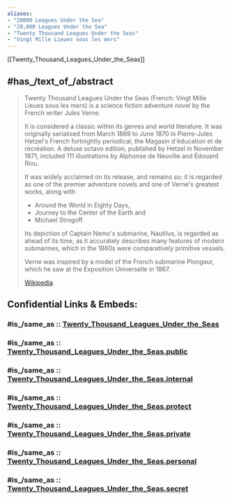 ```yaml
---
aliases:
- "20000 Leagues Under the Sea"
- "20,000 Leagues Under the Sea"
- "Twenty Thousand Leagues Under the Seas"
- "Vingt Mille Lieues sous les mers"
---
```


[[Twenty_Thousand_Leagues_Under_the_Seas]]

## #has_/text_of_/abstract 

> Twenty Thousand Leagues Under the Seas (French: Vingt Mille Lieues sous les mers) 
> is a science fiction adventure novel by the French writer Jules Verne. 
> 
> It is considered a classic within its genres and world literature. 
> It was originally serialised from March 1869 to June 1870 
> in Pierre-Jules Hetzel's French fortnightly periodical, the Magasin d'éducation et de récréation. 
> A deluxe octavo edition, published by Hetzel in November 1871, 
> included 111 illustrations by Alphonse de Neuville and Édouard Riou. 
>
> It was widely acclaimed on its release, and remains so; 
> it is regarded as one of the premier adventure novels 
> and one of Verne's greatest works, along with 
> - Around the World in Eighty Days, 
> - Journey to the Center of the Earth and 
> - Michael Strogoff. 
> 
> Its depiction of Captain Nemo's submarine, Nautilus, is regarded as ahead of its time, 
> as it accurately describes many features of modern submarines, 
> which in the 1860s were comparatively primitive vessels. 
> 
> Verne was inspired by a model of the French submarine Plongeur, 
> which he saw at the Exposition Universelle in 1867.
>
> [Wikipedia](https://en.wikipedia.org/wiki/Twenty%20Thousand%20Leagues%20Under%20the%20Seas) 


## Confidential Links & Embeds: 

### #is_/same_as :: [Twenty_Thousand_Leagues_Under_the_Seas](/_Standards/Society/Communication/Media/Movie/Movie-Genre/SF-Movie/Twenty_Thousand_Leagues_Under_the_Seas.md) 

### #is_/same_as :: [Twenty_Thousand_Leagues_Under_the_Seas.public](/_public/Society/Communication/Media/Movie/Movie-Genre/SF-Movie/Twenty_Thousand_Leagues_Under_the_Seas.public.md) 

### #is_/same_as :: [Twenty_Thousand_Leagues_Under_the_Seas.internal](/_internal/Society/Communication/Media/Movie/Movie-Genre/SF-Movie/Twenty_Thousand_Leagues_Under_the_Seas.internal.md) 

### #is_/same_as :: [Twenty_Thousand_Leagues_Under_the_Seas.protect](/_protect/Society/Communication/Media/Movie/Movie-Genre/SF-Movie/Twenty_Thousand_Leagues_Under_the_Seas.protect.md) 

### #is_/same_as :: [Twenty_Thousand_Leagues_Under_the_Seas.private](/_private/Society/Communication/Media/Movie/Movie-Genre/SF-Movie/Twenty_Thousand_Leagues_Under_the_Seas.private.md) 

### #is_/same_as :: [Twenty_Thousand_Leagues_Under_the_Seas.personal](/_personal/Society/Communication/Media/Movie/Movie-Genre/SF-Movie/Twenty_Thousand_Leagues_Under_the_Seas.personal.md) 

### #is_/same_as :: [Twenty_Thousand_Leagues_Under_the_Seas.secret](/_secret/Society/Communication/Media/Movie/Movie-Genre/SF-Movie/Twenty_Thousand_Leagues_Under_the_Seas.secret.md)

